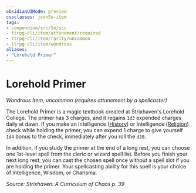 ```yaml
---
obsidianUIMode: preview
cssclasses: json5e-item
tags:
- compendium/src/5e/scc
- ttrpg-cli/item/attunement/required
- ttrpg-cli/item/rarity/uncommon
- ttrpg-cli/item/wondrous
aliases: 
- "Lorehold Primer"
---
```

# Lorehold Primer
*Wondrous Item, uncommon (requires attunement by a spellcaster)*  


The Lorehold Primer is a magic textbook created at Strixhaven's Lorehold College. The primer has 3 charges, and it regains `1d3` expended charges daily at dawn. If you make an Intelligence ([History](/3-Mechanics/CLI/rules/skills.md#History)) or Intelligence ([Religion](/3-Mechanics/CLI/rules/skills.md#Religion)) check while holding the primer, you can expend 1 charge to give yourself `1d4` bonus to the check, immediately after you roll the `d20`.

In addition, if you study the primer at the end of a long rest, you can choose one 1st-level spell from the cleric or wizard spell list. Before you finish your next long rest, you can cast the chosen spell once without a spell slot if you are holding the primer. Your spellcasting ability for this spell is your choice of Intelligence, Wisdom, or Charisma.

*Source: Strixhaven: A Curriculum of Chaos p. 39*